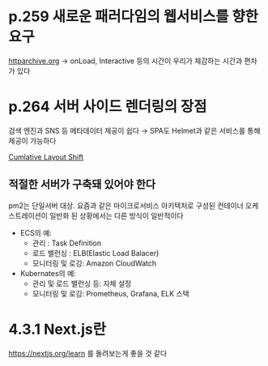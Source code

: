# p.259 새로운 패러다임의 웹서비스를 향한 요구

[httparchive.org](http://httparchive.org) → onLoad, Interactive 등의 시간이 우리가 체감하는 시간과 편차가 있다

# p.264 서버 사이드 렌더링의 장점

검색 엔진과 SNS 등 메타데이터 제공이 쉽다 → SPA도 Helmet과 같은 서비스를 통해 제공이 가능하다

[Cumlative Layout Shift](https://web.dev/articles/cls)

## 적절한 서버가 구축돼 있어야 한다

pm2는 단일서버 대상. 요즘과 같은 마이크로서비스 아키텍처로 구성된 컨테이너 오케스트레이션이 일반화 된 상황에서는 다른 방식이 일반적이다

-   ECS의 예:
    -   관리 : Task Definition
    -   로드 밸런싱 : ELB(Elastic Load Balacer)
    -   모니터링 및 로깅: Amazon CloudWatch
-   Kubernates의 예:
    -   관리 및 로드 밸런싱 등: 자체 설정
    -   모니터링 및 로깅: Prometheus, Grafana, ELK 스택

# 4.3.1 Next.js란

https://nextjs.org/learn 를 돌려보는게 좋을 것 같다
